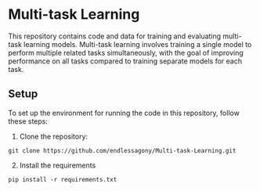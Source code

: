 # Multi-task Learning

This repository contains code and data for training and evaluating multi-task learning models. Multi-task learning involves training a single model to perform multiple related tasks simultaneously, with the goal of improving performance on all tasks compared to training separate models for each task.

## Setup

To set up the environment for running the code in this repository, follow these steps:

1. Clone the repository: 
```
git clone https://github.com/endlessagony/Multi-task-Learning.git
```
2. Install the requirements
```
pip install -r requirements.txt
```
